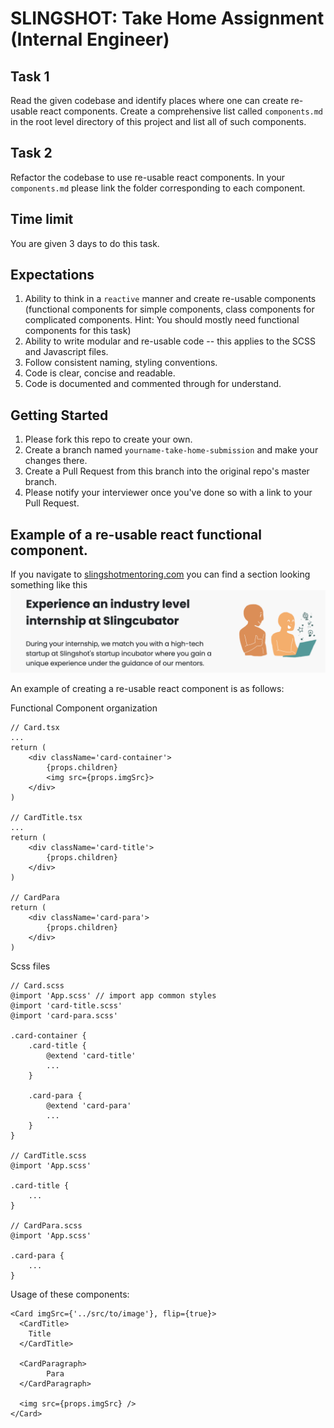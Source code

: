 # SLINGSHOT: Take Home Assignment (Internal Engineer)

## Task 1

Read the given codebase and identify places where one can create re-usable react components.
Create a comprehensive list called `components.md` in the root level directory of this project and list all of such components.

## Task 2

Refactor the codebase to use re-usable react components. In your `components.md` please link the folder corresponding to each component.

## Time limit

You are given 3 days to do this task.

## Expectations

1. Ability to think in a `reactive` manner and create re-usable components (functional components for simple components, class components for complicated components. Hint: You should mostly need functional components for this task)
2. Ability to write modular and re-usable code -- this applies to the SCSS and Javascript files.
3. Follow consistent naming, styling conventions.
4. Code is clear, concise and readable.
5. Code is documented and commented through for understand.

## Getting Started

1. Please fork this repo to create your own.
2. Create a branch named `yourname-take-home-submission` and make your changes there.
3. Create a Pull Request from this branch into the original repo's master branch.
4. Please notify your interviewer once you've done so with a link to your Pull Request.

## Example of a re-usable react functional component.

If you navigate to [slingshotmentoring.com](slingshotmentoring.com) you can find a section looking something like this
![Sample React component](./sampleComponent.png)

An example of creating a re-usable react component is as follows:

Functional Component organization

```
// Card.tsx
...
return (
    <div className='card-container'>
        {props.children}
        <img src={props.imgSrc}>
    </div>
)

// CardTitle.tsx
...
return (
    <div className='card-title'>
        {props.children}
    </div>
)

// CardPara
return (
    <div className='card-para'>
        {props.children}
    </div>
)
```

Scss files

```
// Card.scss
@import 'App.scss' // import app common styles
@import 'card-title.scss'
@import 'card-para.scss'

.card-container {
    .card-title {
        @extend 'card-title'
        ...
    }

    .card-para {
        @extend 'card-para'
        ...
    }
}

// CardTitle.scss
@import 'App.scss'

.card-title {
    ...
}

// CardPara.scss
@import 'App.scss'

.card-para {
    ...
}
```

Usage of these components:

```
<Card imgSrc={'../src/to/image'}, flip={true}>
  <CardTitle>
	Title
  </CardTitle>

  <CardParagraph>
        Para
  </CardParagraph>

  <img src={props.imgSrc} />
</Card>
```

